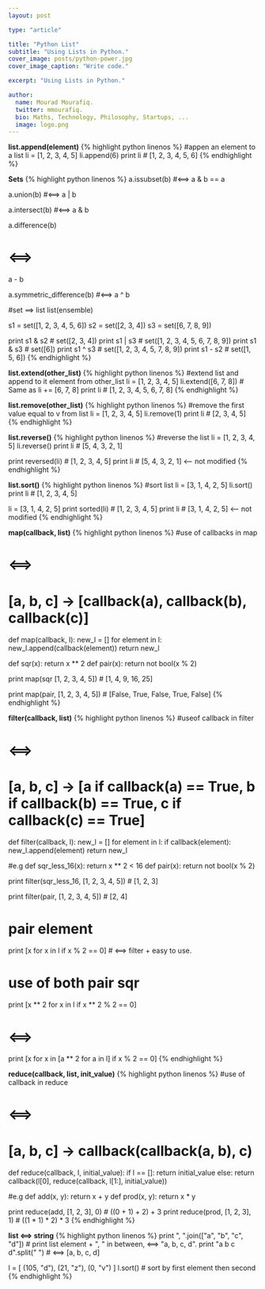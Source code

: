 ```yaml
---
layout: post

type: "article"

title: "Python List"
subtitle: "Using Lists in Python."
cover_image: posts/python-power.jpg
cover_image_caption: "Write code."

excerpt: "Using Lists in Python."

author:
  name: Mourad Mourafiq.
  twitter: mmourafiq.
  bio: Maths, Technology, Philosophy, Startups, ...
  image: logo.png
---
```

**list.append(element)**
{% highlight python linenos %}
#appen an element to a list
li = [1, 2, 3, 4, 5]
li.append(6)
print li # [1, 2, 3, 4, 5, 6]
{% endhighlight %}

**Sets**
{% highlight python linenos %}
a.issubset(b)
#<==>
a & b == a

a.union(b)
#<==>
a | b

a.intersect(b)
#<==>
a & b

a.difference(b)
# <==>
a - b

a.symmetric_difference(b)
#<==>
a ^ b

#set ==> list
list(ensemble)

s1 = set([1, 2, 3, 4, 5, 6])
s2 = set([2, 3, 4])
s3 = set([6, 7, 8, 9])

print s1 & s2 # set([2, 3, 4])
print s1 | s3 # set([1, 2, 3, 4, 5, 6, 7, 8, 9])
print s1 & s3 # set([6])
print s1 ^ s3 # set([1, 2, 3, 4, 5, 7, 8, 9])
print s1 - s2 # set([1, 5, 6])
{% endhighlight %}

**list.extend(other_list)**
{% highlight python linenos %}
#extend list and append to it element from other_list
li = [1, 2, 3, 4, 5]
li.extend([6, 7, 8]) # Same as li += [6, 7, 8]
print li # [1, 2, 3, 4, 5, 6, 7, 8]
{% endhighlight %}

**list.remove(other_list)**
{% highlight python linenos %}
#remove the first value equal to v from list
li = [1, 2, 3, 4, 5]
li.remove(1)
print li # [2, 3, 4, 5]
{% endhighlight %}

**list.reverse()**
{% highlight python linenos %}
#reverse the list
li = [1, 2, 3, 4, 5]
li.reverse()
print li # [5, 4, 3, 2, 1]

print reversed(li) # [1, 2, 3, 4, 5]
print li # [5, 4, 3, 2, 1] <-- not modified
{% endhighlight %}

**list.sort()**
{% highlight python linenos %}
#sort list
li = [3, 1, 4, 2, 5]
li.sort()
print li # [1, 2, 3, 4, 5]

li = [3, 1, 4, 2, 5]
print sorted(li) # [1, 2, 3, 4, 5]
print li # [3, 1, 4, 2, 5] <-- not modified
{% endhighlight %}

**map(callback, list)**
{% highlight python linenos %}
#use of callbacks in map
# <==>
# [a, b, c] -> [callback(a), callback(b), callback(c)]
def map(callback, l):
    new_l = []
    for element in l:
       new_l.append(callback(element))
    return new_l

def sqr(x): return x ** 2
def pair(x): return not bool(x % 2)

print map(sqr [1, 2, 3, 4, 5]) # [1, 4, 9, 16, 25]

print map(pair, [1, 2, 3, 4, 5]) # [False, True, False, True, False]
{% endhighlight %}

**filter(callback, list)**
{% highlight python linenos %}
#useof callback in filter
# <==>
# [a, b, c] -> [a if callback(a) == True, b if callback(b) == True, c if callback(c) == True]
def filter(callback, l):
    new_l = []
    for element in l:
       if callback(element): new_l.append(element)
    return new_l

#e.g
def sqr_less_16(x): return x ** 2 < 16
def pair(x): return not bool(x % 2)

print filter(sqr_less_16, [1, 2, 3, 4, 5]) # [1, 2, 3]

print filter(pair, [1, 2, 3, 4, 5]) # [2, 4]


# pair element
print [x for x in l if x % 2 == 0] # <==> filter + easy to use.

# use of both pair sqr
print [x ** 2 for x in l if x ** 2 % 2 == 0]
# <==>
print [x for x in [a ** 2 for a in l] if x % 2 == 0]
{% endhighlight %}

**reduce(callback, list, init_value)**
{% highlight python linenos %}
#use of callback in reduce
# <==>
# [a, b, c] -> callback(callback(a, b), c)
def reduce(callback, l, initial_value):
    if l == []: return initial_value
    else: return callback(l[0], reduce(callback, l[1:], initial_value))

#e.g
def add(x, y): return x + y
def prod(x, y): return x * y

print reduce(add, [1, 2, 3], 0) # ((0 + 1) + 2) + 3
print reduce(prod, [1, 2, 3], 1) # ((1 * 1) * 2) * 3
{% endhighlight %}

**list <==> string**
{% highlight python linenos %}
print ", ".join(["a", "b", "c", "d"]) # print list element + ", " in between, <==> "a, b, c, d".
print "a b c d".split(" ") # <==> [a, b, c, d]

l = [
    (105, "d"),
    (21, "z"),
    (0, "v")
]
l.sort() # sort by first element then second
{% endhighlight %}
